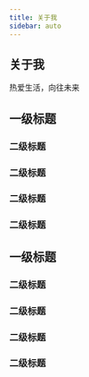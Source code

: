 ```yaml
---
title: 关于我
sidebar: auto
---
```


## 关于我

热爱生活，向往未来

## 一级标题
### 二级标题
### 二级标题
### 二级标题
### 二级标题

## 一级标题
### 二级标题
### 二级标题
### 二级标题
### 二级标题
